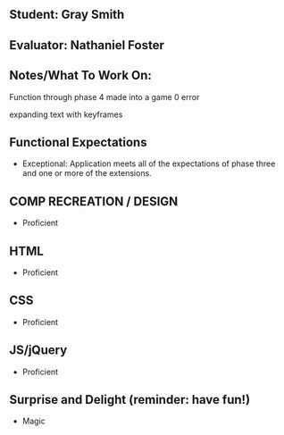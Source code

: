 ## Student: Gray Smith
## Evaluator: Nathaniel Foster
## Notes/What To Work On:

Function through phase 4
made into a game
0 error

expanding text with keyframes


## Functional Expectations

* Exceptional: Application meets all of the expectations of phase three and one or more of the extensions.  

## COMP RECREATION / DESIGN

* Proficient  

## HTML

* Proficient  

## CSS

* Proficient  

## JS/jQuery

* Proficient  

## Surprise and Delight (reminder: have fun!)

* Magic